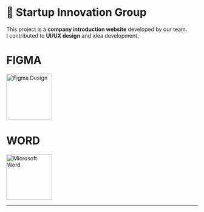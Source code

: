# 🚀 Startup Innovation Group

This project is a **company introduction website** developed by our team.  
I contributed to **UI/UX design** and idea development.

# FIGMA
<a href="https://www.figma.com/design/1RJG5SWOkH1ArPL76SAiDe/%C4%90%E1%BB%93-%C3%A1n-STKN---N7?node-id=0-1&p=f" target="_blank">
  <img src="https://upload.wikimedia.org/wikipedia/commons/3/33/Figma-logo.svg" alt="Figma Design" width="120"/>
</a>

# WORD
<a href="https://docs.google.com/document/d/1JH7f7lKhDlE9DIC7S2ewPSq8e5cWesaW/edit?%20usp=sharing#heading=h.xkp7bxgcedx1" target="_blank">
  <img src="https://upload.wikimedia.org/wikipedia/commons/f/fd/Microsoft_Word_logo_%282019%29.svg" 
       alt="Microsoft Word" 
       width="120"/>
</a>

---